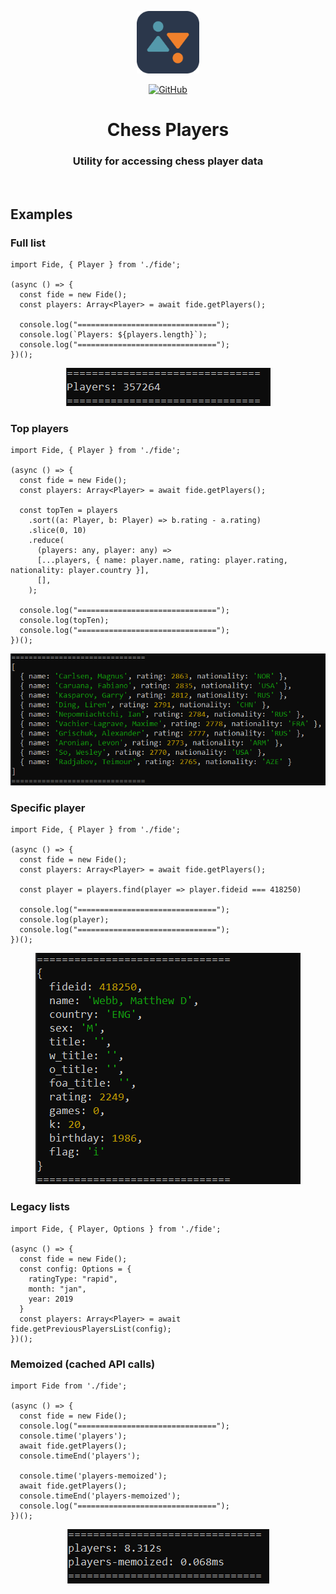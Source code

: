 <p align="center">
    <img
      alt="The Chess Centre"
      src="https://github.com/Chess-Centre/welcome/blob/master/img/bcc-dark-logo.png"
      width="100"
    />
  <p align="center">
      <a href="https://github.com/chess-centre/welcome/blob/master/LICENSE">
        <img alt="GitHub" src="https://img.shields.io/github/license/chess-centre/welcome?style=flat">
      </a>
  </p>
  <h1 align="center"> Chess Players </h1>
</p>
<p align="center">
  <h3 align="center"> Utility for accessing chess player data </h3>
</p>
<br />

## Examples
### Full list

```
import Fide, { Player } from './fide';

(async () => {
  const fide = new Fide();
  const players: Array<Player> = await fide.getPlayers();

  console.log("===============================");
  console.log(`Players: ${players.length}`);
  console.log("===============================");
})();
```

<p align="center">
    <img
      alt="player count"
      src="https://github.com/chess-centre/chess-players/blob/master/src/img/player-count.png"
    />
</p>

### Top players

```
import Fide, { Player } from './fide';

(async () => {
  const fide = new Fide();
  const players: Array<Player> = await fide.getPlayers();

  const topTen = players
    .sort((a: Player, b: Player) => b.rating - a.rating)
    .slice(0, 10)
    .reduce(
      (players: any, player: any) => 
      [...players, { name: player.name, rating: player.rating, nationality: player.country }],
      [],
    );

  console.log("===============================");
  console.log(topTen);
  console.log("===============================");
})();
```

<p align="center">
    <img
      alt="player top ten"
      src="https://github.com/chess-centre/chess-players/blob/master/src/img/player-top-ten.png"
    />
</p>

### Specific player

```
import Fide, { Player } from './fide';

(async () => {
  const fide = new Fide();
  const players: Array<Player> = await fide.getPlayers();

  const player = players.find(player => player.fideid === 418250)

  console.log("===============================");
  console.log(player);
  console.log("===============================");
})();
```

<p align="center">
    <img
      alt="player top ten"
      src="https://github.com/chess-centre/chess-players/blob/master/src/img/player.png"
    />
</p>

### Legacy lists

```
import Fide, { Player, Options } from './fide';

(async () => {
  const fide = new Fide();
  const config: Options = {
    ratingType: "rapid",
    month: "jan",
    year: 2019
  }
  const players: Array<Player> = await fide.getPreviousPlayersList(config);
})();
```


### Memoized (cached API calls)

```
import Fide from './fide';

(async () => {
  const fide = new Fide();
  console.log("===============================");
  console.time('players');
  await fide.getPlayers();
  console.timeEnd('players');

  console.time('players-memoized');
  await fide.getPlayers();
  console.timeEnd('players-memoized');
  console.log("===============================");
})();
```

<p align="center">
    <img
      alt="player memoized"
      src="https://github.com/chess-centre/chess-players/blob/master/src/img/player-memoized.png"
    />
</p>

